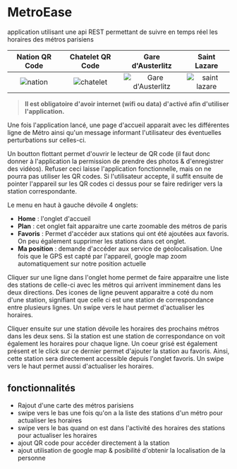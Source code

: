# MetroEase

application utilisant une api REST permettant de suivre en temps réel les horaires des métros parisiens

Nation QR Code             |  Chatelet QR Code        |   Gare d'Austerlitz  | Saint Lazare  |
:-------------------------:|:------------------------:|:--------------------:|:--------------:
![nation](https://chart.googleapis.com/chart?cht=qr&chl=M%C3%A9tro%201%2FNation%2FM%C3%A9tro%201%2CM%C3%A9tro%202%2CM%C3%A9tro%206%2CM%C3%A9tro%209%2F%23f9ca24&chs=180x180&choe=UTF-8&chld=L\|2)  |  ![chatelet](https://chart.googleapis.com/chart?cht=qr&chl=M%C3%A9tro%201%2FChatelet%2FM%C3%A9tro%201%2CM%C3%A9tro%204%2CM%C3%A9tro%207%2CM%C3%A9tro%2011%2CM%C3%A9tro%2014%2F%23f9ca24&chs=180x180&choe=UTF-8&chld=L\|2) |![Gare d'Austerlitz](https://chart.googleapis.com/chart?cht=qr&chl=M%C3%A9tro%2010%2FGare%20d'Austerlitz%2FM%C3%A9tro%205%2CM%C3%A9tro%2010%2F%23e67e22&chs=180x180&choe=UTF-8&chld=L\|2) | ![saint lazare](https://chart.googleapis.com/chart?cht=qr&chl=M%C3%A9tro%2014%2FSaint-Lazare%2FM%C3%A9tro%203%2CM%C3%A9tro%2012%2CM%C3%A9tro%2013%2CM%C3%A9tro%2014%2F%23c56cf0&chs=180x180&choe=UTF-8&chld=L\|2)

>**Il est obligatoire d'avoir internet (wifi ou data) d'activé afin d'utiliser l'application.**

Une fois l'application lancé, une page d'accueil apparait avec les différentes ligne de Métro ainsi qu'un message informant l'utilisateur des éventuelles perturbations sur celles-ci.

Un boutton flottant permet d'ouvrir le lecteur de QR code (il faut donc donner à l'application la permission de prendre des photos & d'enregistrer des vidéos). Refuser ceci laisse l'application fonctionnelle, mais on ne pourra pas utiliser les QR codes.
Si l'utilisateur accepte, il suffit ensuite de pointer l'appareil sur les QR codes ci dessus pour se faire rediriger vers la station correspondante.

Le menu en haut à gauche dévoile 4 onglets:
 * **Home** : l'onglet d'accueil
 * **Plan** : cet onglet fait apparaitre une carte zoomable des métros de paris
 * **Favoris** : Permet d'accéder aux stations qui ont été ajoutées aux favoris. On peu également supprimer les stations dans cet onglet.
 * **Ma position** : demande d'accéder aux service de géolocalisation. Une fois que le GPS est capté par l'appareil, google map zoom automatiquement sur notre position actuelle

Cliquer sur une ligne dans l'onglet home permet de faire apparaitre une liste des stations de celle-ci avec les métros qui arrivent imminement dans les deux directions.
Des icones de ligne peuvent apparaitre a coté du nom d'une station, signifiant que celle ci est une station de correspondance entre plusieurs lignes.
Un swipe vers le haut permet d'actualiser les horaires.

Cliquer ensuite sur une station dévoile les horaires des prochains métros dans les deux sens. Si la station est une station de correspondance on voit également les horaires pour chaque ligne. Un coeur grisé est également présent et le click sur ce dernier permet d'ajouter la station au favoris. Ainsi, cette station sera directement accessible depuis l'onglet favoris.
Un swipe vers le haut permet aussi d'actualiser les horaires.

## fonctionnalités

* Rajout d'une carte des métros parisiens
* swipe vers le bas une fois qu'on a la liste des stations d'un métro pour actualiser les horaires
* swipe vers le bas quand on est dans l'activité des horaires des stations pour actualiser les horaires
* ajout QR code pour accéder directement à la station
* ajout utilisation de google map & posibilité d'obtenir la localisation de la personne
